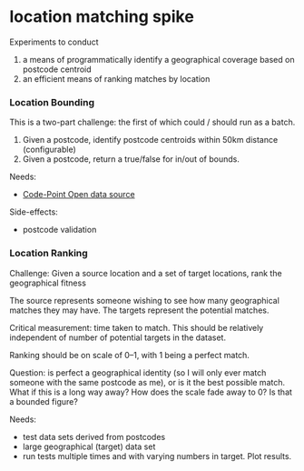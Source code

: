 # location matching spike



Experiments to conduct

1. a means of programmatically identify a geographical coverage based on postcode centroid
2. an efficient means of ranking matches by location

### Location Bounding

This is a two-part challenge: the first of which could / should run as a batch.

1. Given a postcode, identify postcode centroids within 50km distance \(configurable\)
2. Given a postcode, return a true/false for in/out of bounds.

Needs:

* [Code-Point Open data source](https://osdatahub.os.uk/downloads/open/CodePointOpen)

Side-effects:

* postcode validation

### Location Ranking

Challenge: Given a source location and a set of target locations, rank the geographical fitness

The source represents someone wishing to see how many geographical matches they may have. The targets represent the potential matches.

Critical measurement: time taken to match. This should be relatively independent of number of potential targets in the dataset.

Ranking should be on scale of 0–1, with 1 being a perfect match.

Question: is perfect a geographical identity \(so I will only ever match someone with the same postcode as me\), or is it the best possible match. What if this is a long way away? How does the scale fade away to 0? Is that a bounded figure?

Needs:

* test data sets derived from postcodes
* large geographical \(target\) data set
* run tests multiple times and with varying numbers in target. Plot results.

